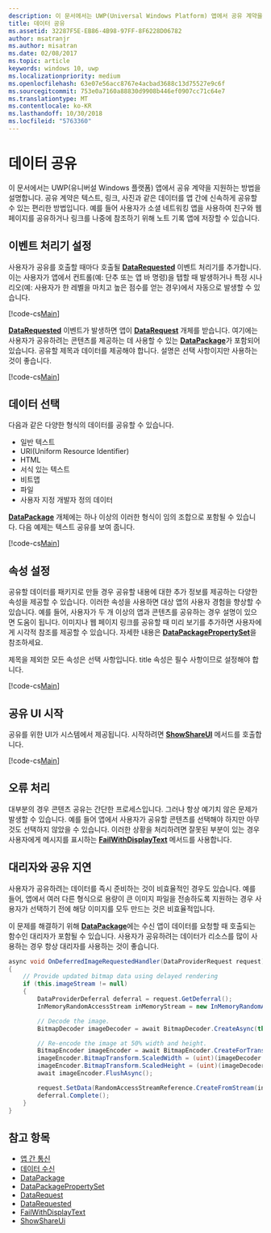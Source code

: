 ```yaml
---
description: 이 문서에서는 UWP(Universal Windows Platform) 앱에서 공유 계약을 지원하는 방법을 설명합니다.
title: 데이터 공유
ms.assetid: 32287F5E-EB86-4B98-97FF-8F6228D06782
author: msatranjr
ms.author: misatran
ms.date: 02/08/2017
ms.topic: article
keywords: windows 10, uwp
ms.localizationpriority: medium
ms.openlocfilehash: 63e07e56acc8767e4acbad3688c13d75527e9c6f
ms.sourcegitcommit: 753e0a7160a88830d9908b446ef0907cc71c64e7
ms.translationtype: MT
ms.contentlocale: ko-KR
ms.lasthandoff: 10/30/2018
ms.locfileid: "5763360"
---
```

# <a name="share-data"></a>데이터 공유


이 문서에서는 UWP(유니버설 Windows 플랫폼) 앱에서 공유 계약을 지원하는 방법을 설명합니다. 공유 계약은 텍스트, 링크, 사진과 같은 데이터를 앱 간에 신속하게 공유할 수 있는 편리한 방법입니다. 예를 들어 사용자가 소셜 네트워킹 앱을 사용하여 친구와 웹 페이지를 공유하거나 링크를 나중에 참조하기 위해 노트 기록 앱에 저장할 수 있습니다.

## <a name="set-up-an-event-handler"></a>이벤트 처리기 설정

사용자가 공유를 호출할 때마다 호출될 [**DataRequested**](https://msdn.microsoft.com/library/windows/apps/Windows.ApplicationModel.DataTransfer.DataTransferManager.DataRequested) 이벤트 처리기를 추가합니다. 이는 사용자가 앱에서 컨트롤(예: 단추 또는 앱 바 명령)을 탭할 때 발생하거나 특정 시나리오(예: 사용자가 한 레벨을 마치고 높은 점수를 얻는 경우)에서 자동으로 발생할 수 있습니다.

[!code-cs[Main](./code/share_data/cs/MainPage.xaml.cs#SnippetPrepareToShare)]

[**DataRequested**](https://msdn.microsoft.com/library/windows/apps/Windows.ApplicationModel.DataTransfer.DataTransferManager.DataRequested) 이벤트가 발생하면 앱이 [**DataRequest**](https://msdn.microsoft.com/library/windows/apps/Windows.ApplicationModel.DataTransfer.DataRequest) 개체를 받습니다. 여기에는 사용자가 공유하려는 콘텐츠를 제공하는 데 사용할 수 있는 [**DataPackage**](https://msdn.microsoft.com/library/windows/apps/Windows.ApplicationModel.DataTransfer.DataPackage)가 포함되어 있습니다. 공유할 제목과 데이터를 제공해야 합니다. 설명은 선택 사항이지만 사용하는 것이 좋습니다.

[!code-cs[Main](./code/share_data/cs/MainPage.xaml.cs#SnippetCreateRequest)]

## <a name="choose-data"></a>데이터 선택

다음과 같은 다양한 형식의 데이터를 공유할 수 있습니다.

-   일반 텍스트
-   URI(Uniform Resource Identifier)
-   HTML
-   서식 있는 텍스트
-   비트맵
-   파일
-   사용자 지정 개발자 정의 데이터

[**DataPackage**](https://msdn.microsoft.com/library/windows/apps/Windows.ApplicationModel.DataTransfer.DataPackage) 개체에는 하나 이상의 이러한 형식이 임의 조합으로 포함될 수 있습니다. 다음 예제는 텍스트 공유를 보여 줍니다.

[!code-cs[Main](./code/share_data/cs/MainPage.xaml.cs#SnippetSetContent)]

## <a name="set-properties"></a>속성 설정

공유할 데이터를 패키지로 만들 경우 공유할 내용에 대한 추가 정보를 제공하는 다양한 속성을 제공할 수 있습니다. 이러한 속성을 사용하면 대상 앱의 사용자 경험을 향상할 수 있습니다. 예를 들어, 사용자가 두 개 이상의 앱과 콘텐츠를 공유하는 경우 설명이 있으면 도움이 됩니다. 이미지나 웹 페이지 링크를 공유할 때 미리 보기를 추가하면 사용자에게 시각적 참조를 제공할 수 있습니다. 자세한 내용은 [**DataPackagePropertySet**](https://msdn.microsoft.com/library/windows/apps/Windows.ApplicationModel.DataTransfer.DataPackagePropertySet)을 참조하세요.

제목을 제외한 모든 속성은 선택 사항입니다. title 속성은 필수 사항이므로 설정해야 합니다.

[!code-cs[Main](./code/share_data/cs/MainPage.xaml.cs#SnippetSetProperties)]

## <a name="launch-the-share-ui"></a>공유 UI 시작

공유를 위한 UI가 시스템에서 제공됩니다. 시작하려면 [**ShowShareUI**](https://msdn.microsoft.com/library/windows/apps/Windows.ApplicationModel.DataTransfer.DataTransferManager.ShowShareUI) 메서드를 호출합니다.

[!code-cs[Main](./code/share_data/cs/MainPage.xaml.cs#SnippetShowUI)]

## <a name="handle-errors"></a>오류 처리

대부분의 경우 콘텐츠 공유는 간단한 프로세스입니다. 그러나 항상 예기치 않은 문제가 발생할 수 있습니다. 예를 들어 앱에서 사용자가 공유할 콘텐츠를 선택해야 하지만 아무것도 선택하지 않았을 수 있습니다. 이러한 상황을 처리하려면 잘못된 부분이 있는 경우 사용자에게 메시지를 표시하는 [**FailWithDisplayText**](https://msdn.microsoft.com/library/windows/apps/Windows.ApplicationModel.DataTransfer.DataRequest.FailWithDisplayText(System.String)) 메서드를 사용합니다.

## <a name="delay-share-with-delegates"></a>대리자와 공유 지연

사용자가 공유하려는 데이터를 즉시 준비하는 것이 비효율적인 경우도 있습니다. 예를 들어, 앱에서 여러 다른 형식으로 용량이 큰 이미지 파일을 전송하도록 지원하는 경우 사용자가 선택하기 전에 해당 이미지를 모두 만드는 것은 비효율적입니다.

이 문제를 해결하기 위해 [**DataPackage**](https://msdn.microsoft.com/library/windows/apps/Windows.ApplicationModel.DataTransfer.DataPackage)에는 수신 앱이 데이터를 요청할 때 호출되는 함수인 대리자가 포함될 수 있습니다. 사용자가 공유하려는 데이터가 리소스를 많이 사용하는 경우 항상 대리자를 사용하는 것이 좋습니다.

<!-- For some reason, this snippet was inline in the WDCML topic. Suggest moving to VS project with rest of snippets. -->
```cs
async void OnDeferredImageRequestedHandler(DataProviderRequest request)
{
    // Provide updated bitmap data using delayed rendering
    if (this.imageStream != null)
    {
        DataProviderDeferral deferral = request.GetDeferral();
        InMemoryRandomAccessStream inMemoryStream = new InMemoryRandomAccessStream();

        // Decode the image.
        BitmapDecoder imageDecoder = await BitmapDecoder.CreateAsync(this.imageStream);

        // Re-encode the image at 50% width and height.
        BitmapEncoder imageEncoder = await BitmapEncoder.CreateForTranscodingAsync(inMemoryStream, imageDecoder);
        imageEncoder.BitmapTransform.ScaledWidth = (uint)(imageDecoder.OrientedPixelHeight * 0.5);
        imageEncoder.BitmapTransform.ScaledHeight = (uint)(imageDecoder.OrientedPixelHeight * 0.5);
        await imageEncoder.FlushAsync();

        request.SetData(RandomAccessStreamReference.CreateFromStream(inMemoryStream));
        deferral.Complete();
    }
}
```

## <a name="see-also"></a>참고 항목 

* [앱 간 통신](index.md)
* [데이터 수신](receive-data.md)
* [DataPackage](https://msdn.microsoft.com/library/windows/apps/windows.applicationmodel.datatransfer.datapackage.aspx)
* [DataPackagePropertySet](https://msdn.microsoft.com/library/windows/apps/windows.applicationmodel.datatransfer.datapackagepropertyset.aspx)
* [DataRequest](https://msdn.microsoft.com/library/windows/apps/windows.applicationmodel.datatransfer.datarequest.aspx)
* [DataRequested](https://msdn.microsoft.com/library/windows/apps/windows.applicationmodel.datatransfer.datatransfermanager.datarequested.aspx)
* [FailWithDisplayText](https://msdn.microsoft.com/library/windows/apps/windows.applicationmodel.datatransfer.datarequest.failwithdisplaytext.aspx)
* [ShowShareUi](https://msdn.microsoft.com/library/windows/apps/windows.applicationmodel.datatransfer.datatransfermanager.showshareui.aspx)
 

